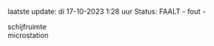 laatste update: 
di 17-10-2023  1:28   uur 
Status: FAALT - fout - 
<div class="service R">schijfruimte</div><div class="service R">microstation</div>